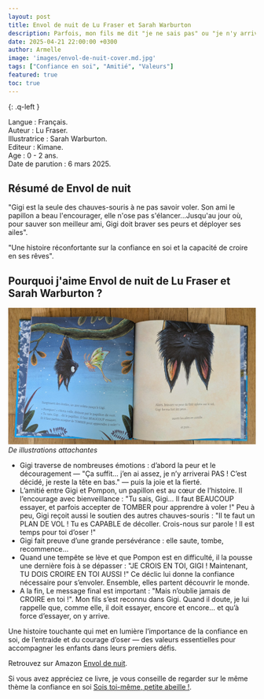 ```yaml
---
layout: post
title: Envol de nuit de Lu Fraser et Sarah Warburton
description: Parfois, mon fils me dit "je ne sais pas" ou "je n'y arrive pas". Je l'encourage alors à essayer, à persévérer et à croire en lui.
date: 2025-04-21 22:00:00 +0300
author: Armelle
image: 'images/envol-de-nuit-cover.md.jpg'
tags: ["Confiance en soi", "Amitié", "Valeurs"]
featured: true
toc: true
---
```


{: .q-left }

Langue : Français.            
Auteur : Lu Fraser.  
Illustratrice :  Sarah Warburton.     
Editeur : Kimane.     
Age : 0 - 2 ans.    
Date de parution : 6 mars 2025. 

## Résumé de Envol de nuit 

"Gigi est la seule des chauves-souris à ne pas savoir voler. Son ami le papillon a beau l'encourager, elle n'ose pas s'élancer...Jusqu'au jour où, pour sauver son meilleur ami, Gigi doit braver ses peurs et déployer ses ailes".

"Une histoire réconfortante sur la confiance en soi et la capacité de croire en ses rêves".

## Pourquoi j'aime Envol de nuit de Lu Fraser et Sarah Warburton ?

![Des illustrations attachantes](images/envol-de-nuit-int.md.jpg)
*De illustrations attachantes*
-  Gigi traverse de nombreuses émotions : d’abord la peur et le découragement — "Ça suffit… j’en ai assez, je n’y arriverai PAS ! C’est décidé, je reste la tête en bas." — puis la joie et la fierté.
- L’amitié entre Gigi et Pompon, un papillon est au cœur de l’histoire. Il l’encourage avec bienveillance : "Tu sais, Gigi… Il faut BEAUCOUP essayer, et parfois accepter de TOMBER pour apprendre à voler !" Peu à peu, Gigi reçoit aussi le soutien des autres chauves-souris : "Il te faut un PLAN DE VOL ! Tu es CAPABLE de décoller. Crois-nous sur parole ! Il est temps pour toi d’oser !"
- Gigi fait preuve d’une grande persévérance : elle saute, tombe, recommence…
-  Quand une tempête se lève et que Pompon est en difficulté, il la pousse une dernière fois à se dépasser : "JE CROIS EN TOI, GIGI ! Maintenant, TU DOIS CROIRE EN TOI AUSSI !" Ce déclic lui donne la confiance nécessaire pour s’envoler. Ensemble, elles partent découvrir le monde.
- A la fin, Le message final est important : "Mais n’oublie jamais de CROIRE en toi !". Mon fils s’est reconnu dans Gigi. Quand il doute, je lui rappelle que, comme elle, il doit essayer, encore et encore… et qu’à force d’essayer, on y arrive.

Une histoire touchante qui met en lumière l’importance de la confiance en soi, de l’entraide et du courage d’oser — des valeurs essentielles pour accompagner les enfants dans leurs premiers défis.

Retrouvez sur Amazon [Envol de nuit](https://amzn.to/3HkAB2e).

Si vous avez appréciez ce livre, je vous conseille de regarder  sur le même thème la confiance en soi [Sois toi-même, petite abeille !](https://ludichou.com/sois-toi-meme-petite-abeille). 

